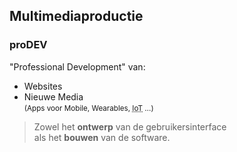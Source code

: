 Multimediaproductie
-------------------

### proDEV

"Professional Development" van:

 - Websites
 - Nieuwe Media  
   <small>(Apps voor Mobile, Wearables, <abbr title="Internet of Things">IoT</abbr> …)</small>

> Zowel het **ontwerp** van de gebruikersinterface  
> als het **bouwen** van de software.